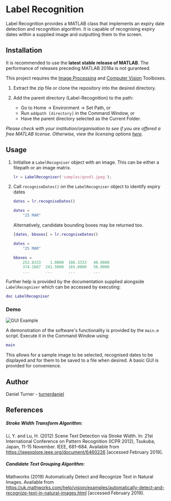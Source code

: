 # Label Recognition

Label Recognition provides a MATLAB class that implements an expiry date detection and recognition algorithm. It is capable of recognising expiry dates within a supplied image and outputting them to the screen.

## Installation

It is recommended to use the **latest stable release of MATLAB**. The performance of releases preceding MATLAB 2018a is not guranteed.

This project requires the [Image Processing](https://www.mathworks.com/products/image.html) and [Computer Vision](https://www.mathworks.com/products/computer-vision.html) Toolboxes.

1. Extract the zip file or clone the repository into the desired directory.

2. Add the parent directory (Label-Recognition) to the path:
    * Go to Home &rarr; Environment &rarr; Set Path, or
    * Run `addpath [directory]` in the Command Window, or 
    * Have the parent directory selected as the Current Folder.

*Please check with your institution/organisation to see if you are offered a free MATLAB license. Otherwise, view the licensing options [here](https://www.mathworks.com/pricing-licensing.html).*

## Usage

1. Initialise a `LabelRecogniser` object with an image. This can be either a filepath or an image matrix.

    ```MATLAB
    lr = LabelRecogniser('samples/good1.jpeg');
    ```

2. Call `recogniseDates()` on the `LabelRecogniser` object to identify expiry dates 
    
    ```MATLAB
    dates = lr.recogniseDates()

    dates = 
        "25 MAR"
    ```

    Alternatively, candidate bounding boxes may be returned too. 
    ```MATLAB
    [dates, bboxes] = lr.recogniseDates()

    dates = 
        "25 MAR"

    bboxes = 
        252.8333    1.0000  106.3333   48.0000
        374.1667  241.5000  165.0000   56.0000
        ...       ...       ...        ...
    ```
    
Further help is provided by the documentation supplied alongside `LabelRecogniser` which can be accessed by executing:

```MATLAB
doc LabelRecogniser
```

### Demo

![GUI Example](https://user-images.githubusercontent.com/35703802/66256158-f98c5880-e782-11e9-9f90-740adaa96555.png "Image Selection, Date Display and Save As Windows")

A demonstration of the software's functionality is provided by the `main.m` script. Execute it in the Command Window using:

```MATLAB
main
```

This allows for a sample image to be selected, recognised dates to be displayed and for them to be saved to a file when desired. A basic GUI is provided for convenience.

## Author

Daniel Turner - [turnerdaniel](https://github.com/turnerdaniel/)

## References

##### Stroke Width Transform Algorithm:
Li, Y. and Lu, H. (2012) Scene Text Detection via Stroke Width. In: 21st International Conference on Pattern Recognition (ICPR 2012), Tsukuba, Japan, 11-15 November. IEEE, 681–684. Available from https://ieeexplore.ieee.org/document/6460226 [accessed February 2019].

##### Candidate Text Grouping Algorithm:
Mathworks (2019) Automatically Detect and Recognize Text in Natural Images. Available from https://uk.mathworks.com/help/vision/examples/automatically-detect-and-recognize-text-in-natural-images.html [accessed February 2019].